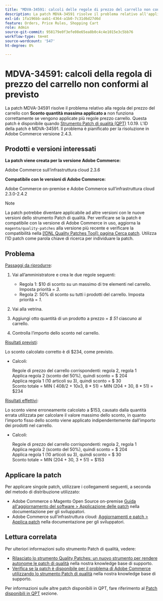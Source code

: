 ```yaml
---
title: "MDVA-34591: calcoli delle regole di prezzo del carrello non conformi al previsto"
description: La patch MDVA-34591 risolve il problema relativo all'applicazione della regola del prezzo del carrello con **Sconto quantità massima** non funziona correttamente se vengono applicate più regole del prezzo del carrello. Questa patch è disponibile quando è installato [Quality Patches Tool (QPT)](/help/announcements/adobe-commerce-announcements/magento-quality-patches-released-new-tool-to-self-serve-quality-patches.md) 1.0.19. L'ID della patch è MDVA-34591. Il problema è pianificato per la risoluzione in Adobe Commerce versione 2.4.3.
exl-id: 1fa196bb-aab1-4364-a1b0-7c31d6d27d6d
feature: Orders, Price Rules, Shopping Cart
role: Admin
source-git-commit: 958179e0f3efe08e65ea8b0c4c4e1015e3c5bb76
workflow-type: tm+mt
source-wordcount: '547'
ht-degree: 0%

---
```


# MDVA-34591: calcoli della regola di prezzo del carrello non conformi al previsto

La patch MDVA-34591 risolve il problema relativo alla regola del prezzo del carrello con **Sconto quantità massima applicato a** non funziona correttamente se vengono applicate più regole prezzo carrello. Questa patch è disponibile quando [Strumento Patch di qualità (QPT)](/help/announcements/adobe-commerce-announcements/magento-quality-patches-released-new-tool-to-self-serve-quality-patches.md) 1.0.19. L&#39;ID della patch è MDVA-34591. Il problema è pianificato per la risoluzione in Adobe Commerce versione 2.4.3.

## Prodotti e versioni interessati

**La patch viene creata per la versione Adobe Commerce:**

Adobe Commerce sull’infrastruttura cloud 2.3.6

**Compatibile con le versioni di Adobe Commerce:**

Adobe Commerce on-premise e Adobe Commerce sull’infrastruttura cloud 2.3.0-2.4.2

>[!NOTE]
>
>La patch potrebbe diventare applicabile ad altre versioni con le nuove versioni dello strumento Patch di qualità. Per verificare se la patch è compatibile con la versione di Adobe Commerce in uso, aggiorna la `magento/quality-patches` alla versione più recente e verificare la compatibilità nella [[!DNL Quality Patches Tool]: pagina Cerca patch](https://devdocs.magento.com/quality-patches/tool.html#patch-grid). Utilizza l’ID patch come parola chiave di ricerca per individuare la patch.

## Problema

<u>Passaggi da riprodurre</u>:

1. Vai all’amministratore e crea le due regole seguenti:

   * Regola 1: $10 di sconto su un massimo di tre elementi nel carrello. Imposta priorità = *3*.
   * Regola 2: 50% di sconto su tutti i prodotti del carrello. Imposta priorità = *1*.

1. Vai alla vetrina.

1. Aggiungi otto quantità di un prodotto a prezzo = *$ 51* ciascuno al carrello.

1. Controlla l’importo dello sconto nel carrello.

<u>Risultati previsti</u>:

Lo sconto calcolato corretto è di $234, come previsto.

* Calcoli:

  Regole di prezzo del carrello corrispondenti: regola 2, regola 1\
  Applica regola 2 (sconto del 50%), quindi sconto = $ 204\
  Applica regola 1 (10 articoli su 3), quindi sconto = $ 30\
  Sconto totale = MIN ( 408/2 + 10x3, 8 &#42; 51) = MIN (204 + 30, 8 &#42; 51) = $234

<u>Risultati effettivi</u>:

Lo sconto viene erroneamente calcolato a $153, causato dalla quantità errata utilizzata per calcolare il valore massimo dello sconto, in quanto l’importo fisso dello sconto viene applicato indipendentemente dall’importo dei prodotti nel carrello.

* Calcoli:

  Regole di prezzo del carrello corrispondenti: regola 2, regola 1\
  Applica regola 2 (sconto del 50%), quindi sconto = $ 204\
  Applica regola 1 (10 articoli su 3), quindi sconto = $ 30\
  Sconto totale = MIN (204 + 30, 3 &#42; 51) = $153

## Applicare la patch

Per applicare singole patch, utilizzare i collegamenti seguenti, a seconda del metodo di distribuzione utilizzato:

* Adobe Commerce o Magento Open Source on-premise [Guida all&#39;aggiornamento del software > Applicazione delle patch](https://devdocs.magento.com/guides/v2.4/comp-mgr/patching/mqp.html) nella documentazione per gli sviluppatori.
* Adobe Commerce sull’infrastruttura cloud: [Aggiornamenti e patch > Applica patch](https://devdocs.magento.com/cloud/project/project-patch.html) nella documentazione per gli sviluppatori.

## Lettura correlata

Per ulteriori informazioni sullo strumento Patch di qualità, vedere:

* [Rilasciato lo strumento Quality Patches: un nuovo strumento per rendere autonome le patch di qualità](/help/announcements/adobe-commerce-announcements/magento-quality-patches-released-new-tool-to-self-serve-quality-patches.md) nella nostra knowledge base di supporto.
* [Verifica se la patch è disponibile per il problema di Adobe Commerce utilizzando lo strumento Patch di qualità](/help/support-tools/patches-available-in-qpt-tool/check-patch-for-magento-issue-with-magento-quality-patches.md) nella nostra knowledge base di supporto.

Per informazioni sulle altre patch disponibili in QPT, fare riferimento al [Patch disponibili in QPT](https://support.magento.com/hc/en-us/sections/360010506631-Patches-available-in-MQP-tool-) sezione.
